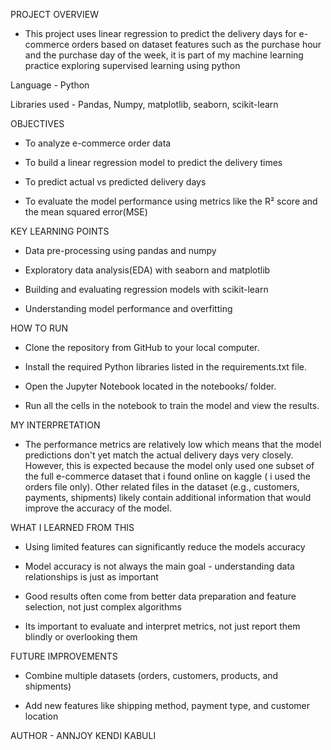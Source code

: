 PROJECT OVERVIEW

- This project uses linear regression to predict the delivery days for e-commerce orders based on dataset features such as the purchase hour and the purchase day of the week, it is part of my machine learning practice exploring supervised learning using python

Language - Python 

Libraries used - Pandas, Numpy, matplotlib, seaborn, scikit-learn


OBJECTIVES

- To analyze e-commerce order data

- To build a linear regression model to predict the delivery times

- To predict actual vs predicted delivery days

- To evaluate the model performance using metrics like the R² score and the mean squared error(MSE)

KEY LEARNING POINTS

- Data pre-processing using pandas and numpy

- Exploratory data analysis(EDA) with seaborn and matplotlib

- Building and evaluating regression models with scikit-learn

- Understanding model performance and overfitting


HOW TO RUN

- Clone the repository from GitHub to your local computer.

- Install the required Python libraries listed in the requirements.txt file.

- Open the Jupyter Notebook located in the notebooks/ folder.

- Run all the cells in the notebook to train the model and view the results.

MY INTERPRETATION

- The performance metrics are relatively low which means that the model predictions don't yet match the actual delivery days very closely. However, this is expected because the model only used one subset of the full e-commerce dataset that i found online on kaggle ( i used the orders file only). Other related files in the dataset (e.g., customers, payments, shipments) likely contain additional information that would improve the accuracy of the model.

WHAT I LEARNED FROM THIS

- Using limited features can significantly reduce the models accuracy

- Model accuracy is not always the main goal - understanding data relationships is just as important

- Good results often come from better data preparation and feature selection, not just complex algorithms

- Its important to evaluate and interpret metrics, not just report them blindly or overlooking them

FUTURE IMPROVEMENTS 

- Combine multiple datasets (orders, customers, products, and shipments)

- Add new features like shipping method, payment type, and customer location

AUTHOR - ANNJOY KENDI KABULI


